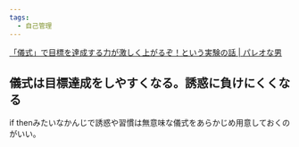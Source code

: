 ```yaml
---
tags:
  - 自己管理
---
```

[「儀式」で目標を達成する力が激しく上がるぞ！という実験の話 | パレオな男](https://yuchrszk.blogspot.com/2024/01/blog-post_13.html)

## 儀式は目標達成をしやすくなる。誘惑に負けにくくなる

if thenみたいなかんじで誘惑や習慣は無意味な儀式をあらかじめ用意しておくのがいい。

